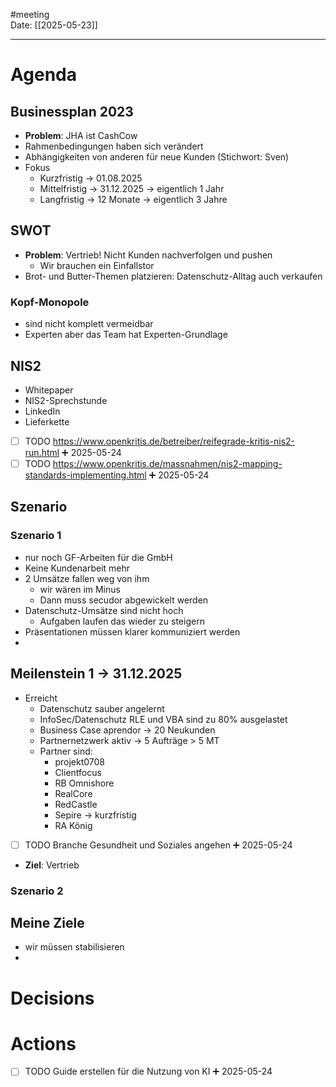 #meeting  
Date: [[2025-05-23]]

---
# Agenda
## Businessplan 2023
- **Problem**: JHA ist CashCow
- Rahmenbedingungen haben sich verändert
- Abhängigkeiten von anderen für neue Kunden (Stichwort: Sven)
- Fokus
	- Kurzfristig -> 01.08.2025
	- Mittelfristig -> 31.12.2025 -> eigentlich 1 Jahr
	- Langfristig -> 12 Monate -> eigentlich 3 Jahre
## SWOT
- **Problem**: Vertrieb! Nicht Kunden nachverfolgen und pushen
	- Wir brauchen ein Einfallstor
- Brot- und Butter-Themen platzieren: Datenschutz-Alltag auch verkaufen
### Kopf-Monopole
- sind nicht komplett vermeidbar
- Experten aber das Team hat Experten-Grundlage
## NIS2
- Whitepaper
- NIS2-Sprechstunde
- LinkedIn
- Lieferkette
- [ ] TODO https://www.openkritis.de/betreiber/reifegrade-kritis-nis2-run.html ➕ 2025-05-24
- [ ] TODO https://www.openkritis.de/massnahmen/nis2-mapping-standards-implementing.html ➕ 2025-05-24
## Szenario
### Szenario 1 
- nur noch GF-Arbeiten für die GmbH
- Keine Kundenarbeit mehr
- 2 Umsätze fallen weg von ihm
	- wir wären im Minus
	- Dann muss secudor abgewickelt werden
- Datenschutz-Umsätze sind nicht hoch
	- Aufgaben laufen das wieder zu steigern
- Präsentationen müssen klarer kommuniziert werden
- 

## Meilenstein 1 -> 31.12.2025
- Erreicht
	- Datenschutz sauber angelernt
	- InfoSec/Datenschutz RLE und VBA sind zu 80% ausgelastet
	- Business Case aprendor -> 20 Neukunden
	- Partnernetzwerk aktiv -> 5 Aufträge > 5 MT
	- Partner sind:
		- projekt0708
		- Clientfocus
		- RB Omnishore
		- RealCore
		- RedCastle
		- Sepire -> kurzfristig
		- RA König
- [ ] TODO Branche Gesundheit und Soziales angehen ➕ 2025-05-24
- **Ziel**: Vertrieb 

### Szenario 2


## Meine Ziele
- wir müssen stabilisieren
- 


# Decisions


# Actions
- [ ] TODO Guide erstellen für die Nutzung von KI ➕ 2025-05-24

